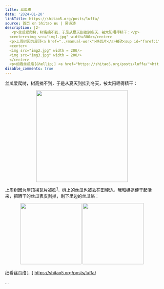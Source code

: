 ```yaml
---
title: 丝瓜络
date: '2024-01-20'
linkTitle: https://shitao5.org/posts/luffa/
source: 首页 on Shitao Wu | 吴诗涛
description: |2-
   <p>丝瓜爱爬树，树高摘不到，于是从夏天到挂到冬天，被太阳晒得精干：</p>
  <center><img src="img1.jpg" width=300></center>
  <p>上周树因为屋顶<a href="../manual-work">换瓦片</a>被砍<sup id="fnref:1"><a href="#fn:1" class="footnote-ref" role="doc-noteref">1</a></sup>，树上的丝瓜也被丢在田埂边。我和姐姐便干起活来，把晒干的丝瓜表皮剥掉，剩下里边的丝瓜络：</p>
  <center>
  <img src="img2.jpg" width = 200/>
  <img src="img3.jpg" width = 200/>
  </center>
  <p>细看丝瓜络[&hellip;] <a href="https://shitao5.org/posts/luffa/">https://shitao5.org/posts/luffa/</a></p>  ...
disable_comments: true
---
```

 <p>丝瓜爱爬树，树高摘不到，于是从夏天到挂到冬天，被太阳晒得精干：</p>
<center><img src="img1.jpg" width=300></center>
<p>上周树因为屋顶<a href="../manual-work">换瓦片</a>被砍<sup id="fnref:1"><a href="#fn:1" class="footnote-ref" role="doc-noteref">1</a></sup>，树上的丝瓜也被丢在田埂边。我和姐姐便干起活来，把晒干的丝瓜表皮剥掉，剩下里边的丝瓜络：</p>
<center>
<img src="img2.jpg" width = 200/>
<img src="img3.jpg" width = 200/>
</center>
<p>细看丝瓜络[&hellip;] <a href="https://shitao5.org/posts/luffa/">https://shitao5.org/posts/luffa/</a></p>  ...